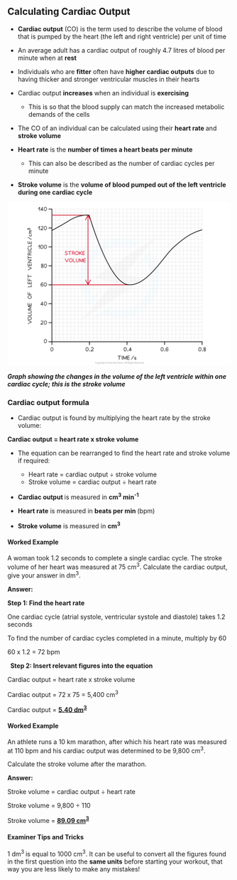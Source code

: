Calculating Cardiac Output
--------------------------

* <b>Cardiac output</b> (CO) is the term used to describe the volume of blood that is pumped by the heart (the left and right ventricle) per unit of time
* An average adult has a cardiac output of roughly 4.7 litres of blood per minute when at <b>rest</b>
* Individuals who are <b>fitter</b> often have <b>higher cardiac outputs</b> due to having thicker and stronger ventricular muscles in their hearts
* Cardiac output <b>increases</b> when an individual is <b>exercising</b>

  + This is so that the blood supply can match the increased metabolic demands of the cells
* The CO of an individual can be calculated using their <b>heart rate </b>and <b>stroke volume</b>
* <b>Heart rate</b> is the <b>number of times a heart beats per minute</b>

  + This can also be described as the number of cardiac cycles per minute
* <b>Stroke volume</b> is the <b>volume of blood pumped out of the left ventricle during one cardiac cycle</b>

![Stroke volume graph](Stroke-volume-graph.png)

<i><b>Graph showing the changes in the volume of the left ventricle within one cardiac cycle; this is the stroke volume</b></i>

### Cardiac output formula

* Cardiac output is found by multiplying the heart rate by the stroke volume:

<b>Cardiac output = heart rate x stroke volume</b>

* The equation can be rearranged to find the heart rate and stroke volume if required:

  + Heart rate = cardiac output ÷ stroke volume
  + Stroke volume = cardiac output ÷ heart rate
* <b>Cardiac output </b>is measured in <b>cm</b><sup><b>3</b></sup><b> min</b><sup><b>-1</b></sup>
* <b>Heart rate</b> is measured in <b>beats per min </b>(bpm)
* <b>Stroke volume</b> is measured in <b>cm</b><sup><b>3</b></sup>

#### Worked Example

A woman took 1.2 seconds to complete a single cardiac cycle. The stroke volume of her heart was measured at 75 cm<sup>3</sup>. Calculate the cardiac output, give your answer in dm<sup>3</sup>.

<b>Answer:</b>  
  
<b>Step 1: Find the heart rate</b>

One cardiac cycle (atrial systole, ventricular systole and diastole) takes 1.2 seconds

To find the number of cardiac cycles completed in a minute, multiply by 60

60 x 1.2 = 72 bpm

<b>  Step 2: Insert relevant figures into the equation</b>

Cardiac output = heart rate x stroke volume

Cardiac output = 72 x 75 = 5,400 cm<sup>3</sup>

Cardiac output = <u><b>5.40 dm</b></u><sup><u><b>3</b></u></sup>

#### Worked Example

An athlete runs a 10 km marathon, after which his heart rate was measured at 110 bpm and his cardiac output was determined to be 9,800 cm<sup>3</sup>.

Calculate the stroke volume after the marathon.

<b>Answer:</b>  
  
Stroke volume = cardiac output ÷ heart rate

Stroke volume = 9,800 ÷ 110

Stroke volume = <u><b>89.09 cm</b></u><sup><u><b>3</b></u></sup>

#### Examiner Tips and Tricks

1 dm<sup>3 </sup>is equal to 1000 cm<sup>3</sup>. It can be useful to convert all the figures found in the first question into the <b>same units</b> before starting your workout, that way you are less likely to make any mistakes!